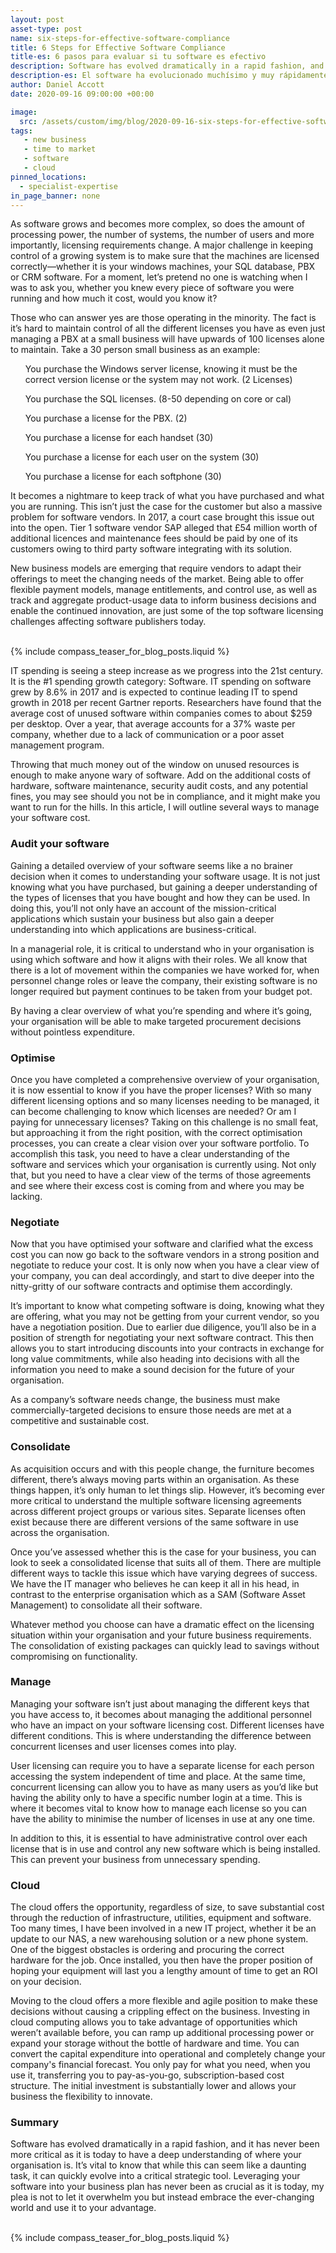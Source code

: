 ```yaml
---
layout: post
asset-type: post
name: six-steps-for-effective-software-compliance
title: 6 Steps for Effective Software Compliance
title-es: 6 pasos para evaluar si tu software es efectivo 
description: Software has evolved dramatically in a rapid fashion, and it has never been more critical as it is today to have a deep understanding of where your organisation is.
description-es: El software ha evolucionado muchísimo y muy rápidamente. Por eso hoy en día es tan necesario e importante tener un conocimiento profundo de cual es el nivel de madurez de tu organización. 
author: Daniel Accott
date: 2020-09-16 09:00:00 +00:00

image:
  src: /assets/custom/img/blog/2020-09-16-six-steps-for-effective-software-compliance/The_challenge_of_being_complient_with_your_software.jpg
tags:
   - new business
   - time to market
   - software
   - cloud
pinned_locations:
  - specialist-expertise
in_page_banner: none
---
```


As software grows and becomes more complex, so does the amount of processing power, the number of systems, the number of users and more importantly, licensing requirements change. A major challenge in keeping control of a growing system is to make sure that the machines are licensed correctly—whether it is your windows machines, your SQL database, PBX or CRM software. For a moment, let’s pretend no one is watching when I was to ask you, whether you knew every piece of software you were running and how much it cost, would you know it? 

Those who can answer yes are those operating in the minority. The fact is it’s hard to maintain control of all the different licenses you have as even just managing a PBX at a small business will have upwards of 100 licenses alone to maintain. Take a 30 person small business as an example:

<ol> You purchase the Windows server license, knowing it must be the correct version license or the system may not work. (2 Licenses) </ol>
<ol> You purchase the SQL licenses. (8-50 depending on core or cal) </ol> 
<ol> You purchase a license for the PBX. (2) </ol>
<ol> You purchase a license for each handset (30) </ol>
<ol> You purchase a license for each user on the system (30) </ol>
<ol> You purchase a license for each softphone (30) </ol>

It becomes a nightmare to keep track of what you have purchased and what you are running. This isn’t just the case for the customer but also a massive problem for software vendors. In 2017, a court case brought this issue out into the open. Tier 1 software vendor SAP alleged that £54 million worth of additional licences and maintenance fees should be paid by one of its customers owing to third party software integrating with its solution.

New business models are emerging that require vendors to adapt their offerings to meet the changing needs of the market. Being able to offer flexible payment models, manage entitlements, and control use, as well as track and aggregate product-usage data to inform business decisions and enable the continued innovation, are just some of the top software licensing challenges affecting software publishers today.

<br>
{% include compass_teaser_for_blog_posts.liquid %}
<br>

IT spending is seeing a steep increase as we progress into the 21st century. It is the #1 spending growth category: Software. IT spending on software grew by 8.6% in 2017 and is expected to continue leading IT to spend growth in 2018 per recent Gartner reports. Researchers have found that the average cost of unused software within companies comes to about $259 per desktop. Over a year, that average accounts for a 37% waste per company, whether due to a lack of communication or a poor asset management program.

Throwing that much money out of the window on unused resources is enough to make anyone wary of software. Add on the additional costs of hardware, software maintenance, security audit costs, and any potential fines, you may see should you not be in compliance, and it might make you want to run for the hills. In this article, I will outline several ways to manage your software cost.

### Audit your software

Gaining a detailed overview of your software seems like a no brainer decision when it comes to understanding your software usage. It is not just knowing what you have purchased, but gaining a deeper understanding of the types of licenses that you have bought and how they can be used. In doing this, you’ll not only have an account of the mission-critical applications which sustain your business but also gain a deeper understanding into which applications are business-critical. 

In a managerial role, it is critical to understand who in your organisation is using which software and how it aligns with their roles. We all know that there is a lot of movement within the companies we have worked for, when personnel change roles or leave the company, their existing software is no longer required but payment continues to be taken from your budget pot. 

By having a clear overview of what you’re spending and where it’s going, your organisation will be able to make targeted procurement decisions without pointless expenditure.

### Optimise 

Once you have completed a comprehensive overview of your organisation, it is now essential to know if you have the proper licenses? With so many different licensing options and so many licenses needing to be managed, it can become challenging to know which licenses are needed? Or am I paying for unnecessary licenses? Taking on this challenge is no small feat, but approaching it from the right position, with the correct optimisation processes, you can create a clear vision over your software portfolio. To accomplish this task, you need to have a clear understanding of the software and services which your organisation is currently using. Not only that, but you need to have a clear view of the terms of those agreements and see where their excess cost is coming from and where you may be lacking.


### Negotiate 

Now that you have optimised your software and clarified what the excess cost you can now go back to the software vendors in a strong position and negotiate to reduce your cost. It is only now when you have a clear view of your company, you can deal accordingly, and start to dive deeper into the nitty-gritty of our software contracts and optimise them accordingly. 

It’s important to know what competing software is doing, knowing what they are offering, what you may not be getting from your current vendor, so you have a negotiation position. Due to earlier due diligence, you’ll also be in a position of strength for negotiating your next software contract. This then allows you to start introducing discounts into your contracts in exchange for long value commitments, while also heading into decisions with all the information you need to make a sound decision for the future of your organisation. 

As a company’s software needs change, the business must make commercially-targeted decisions to ensure those needs are met at a competitive and sustainable cost.

### Consolidate

As acquisition occurs and with this people change, the furniture becomes different, there’s always moving parts within an organisation. As these things happen, it’s only human to let things slip. However, it’s becoming ever more critical to understand the multiple software licensing agreements across different project groups or various sites. Separate licenses often exist because there are different versions of the same software in use across the organisation.

Once you’ve assessed whether this is the case for your business, you can look to seek a consolidated license that suits all of them. There are multiple different ways to tackle this issue which have varying degrees of success. We have the IT manager who believes he can keep it all in his head, in contrast to the enterprise organisation which as a SAM (Software Asset Management) to consolidate all their software. 

Whatever method you choose can have a dramatic effect on the licensing situation within your organisation and your future business requirements. The consolidation of existing packages can quickly lead to savings without compromising on functionality.

### Manage

Managing your software isn’t just about managing the different keys that you have access to, it becomes about managing the additional personnel who have an impact on your software licensing cost. Different licenses have different conditions. This is where understanding the difference between concurrent licenses and user licenses comes into play. 

User licensing can require you to have a separate license for each person accessing the system independent of time and place. At the same time, concurrent licensing can allow you to have as many users as you’d like but having the ability only to have a specific number login at a time. This is where it becomes vital to know how to manage each license so you can have the ability to minimise the number of licenses in use at any one time.

In addition to this, it is essential to have administrative control over each license that is in use and control any new software which is being installed. This can prevent your business from unnecessary spending. 

### Cloud

The cloud offers the opportunity, regardless of size, to save substantial cost through the reduction of infrastructure, utilities, equipment and software. Too many times, I have been involved in a new IT project, whether it be an update to our NAS, a new warehousing solution or a new phone system. One of the biggest obstacles is ordering and procuring the correct hardware for the job. Once installed, you then have the proper position of hoping your equipment will last you a lengthy amount of time to get an ROI on your decision. 

Moving to the cloud offers a more flexible and agile position to make these decisions without causing a crippling effect on the business. Investing in cloud computing allows you to take advantage of opportunities which weren’t available before, you can ramp up additional processing power or expand your storage without the bottle of hardware and time. You can convert the capital expenditure into operational and completely change your company's financial forecast. You only pay for what you need, when you use it, transferring you to pay-as-you-go, subscription-based cost structure. The initial investment is substantially lower and allows your business the flexibility to innovate. 

### Summary

Software has evolved dramatically in a rapid fashion, and it has never been more critical as it is today to have a deep understanding of where your organisation is. It’s vital to know that while this can seem like a daunting task, it can quickly evolve into a critical strategic tool. Leveraging your software into your business plan has never been as crucial as it is today, my plea is not to let it overwhelm you but instead embrace the ever-changing world and use it to your advantage.

<br>
{% include compass_teaser_for_blog_posts.liquid %}
